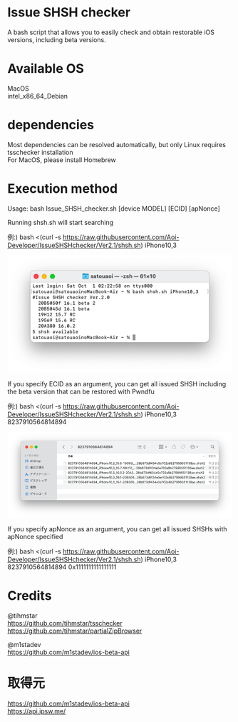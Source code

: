 # Issue SHSH checker

A bash script that allows you to easily check and obtain restorable iOS versions, including beta versions.  


# Available OS

MacOS  
intel_x86_64_Debian  

# dependencies

Most dependencies can be resolved automatically, but only Linux requires tsschecker installation  
For MacOS, please install Homebrew  

# Execution method

Usage: bash Issue_SHSH_checker.sh [device MODEL] [ECID] [apNonce]  

Running shsh.sh will start searching  

例:) bash <(curl -s https://raw.githubusercontent.com/Aoi-Developer/IssueSHSHchecker/Ver2.1/shsh.sh) iPhone10,3  

![test](Docs/test.png)

If you specify ECID as an argument, you can get all issued SHSH including the beta version that can be restored with Pwndfu  

例:) bash <(curl -s https://raw.githubusercontent.com/Aoi-Developer/IssueSHSHchecker/Ver2.1/shsh.sh) iPhone10,3 8237910564814894  

![test](Docs/shsh.png)

If you specify apNonce as an argument, you can get all issued SHSHs with apNonce specified  

例:) bash <(curl -s https://raw.githubusercontent.com/Aoi-Developer/IssueSHSHchecker/Ver2.1/shsh.sh) iPhone10,3 8237910564814894 0x1111111111111111  

# Credits

@tihmstar  
https://github.com/tihmstar/tsschecker
https://github.com/tihmstar/partialZipBrowser  

@m1stadev  
https://github.com/m1stadev/ios-beta-api


# 取得元  
https://github.com/m1stadev/ios-beta-api  
https://api.ipsw.me/



